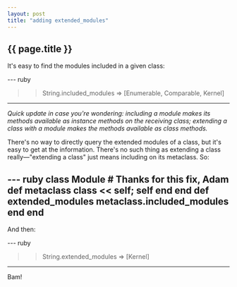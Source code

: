 ```yaml
---
layout: post
title: "adding extended_modules"
---
```


## {{ page.title }}

It's easy to find the modules included in a given class:

--- ruby
>> String.included_modules
=> [Enumerable, Comparable, Kernel]
---

*Quick update in case you're wondering: including a module makes its methods available as instance methods on the receiving class; extending a class with a module makes the methods available as class methods.*

There's no way to directly query the extended modules of a class, but it's easy to get at the information. There's no such thing as extending a class really—"extending a class" just means including on its metaclass. So:

--- ruby
class Module # Thanks for this fix, Adam
  def metaclass
    class << self; self end
  end
  def extended_modules
    metaclass.included_modules
  end
end
---

And then:

--- ruby
>> String.extended_modules
=> [Kernel]
---

Bam!

